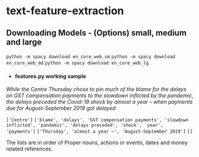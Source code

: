 # text-feature-extraction

<h2>Downloading Models - (Options) small, medium and large </h2>
  <code>python -m spacy download en_core_web_sm</code>
  <code>python -m spacy download en_core_web_md</code>
  <code>python -m spacy download en_core_web_lg</code>
  <ul>
  <li><h4>features.py working sample</h4></li>
  </ul>
  <p><i>While the Centre Thursday chose to pin much of the blame for the delays on GST compensation payments to the slowdown inflicted by the pandemic, the delays preceded the Covid-19 shock by almost a year – when payments due for August-September 2019 got delayed</i></p>
<code>['Centre']</code>
<code>['blame', 'delays', 'GST compensation payments', 'slowdown inflicted', 'pandemic', 'delays preceded', 'shock', 'year', 'payments']</code>
<code>['Thursday', 'almost a year –', 'August-September 2019']</code>
<code>[]</code>
<p>The lists are in order of Proper nouns, actions or events, dates and money related references.</p>
